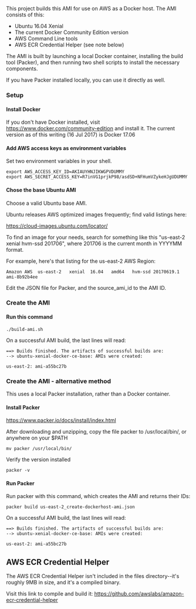 This project builds this AMI for use on AWS as a Docker host.  The AMI consists of this:

- Ubuntu 16.04 Xenial
- The current Docker Community Edition version
- AWS Command Line tools
- AWS ECR Credential Helper (see note below)

The AMI is built by launching a local Docker container, installing the build tool (Packer), and then running two shell scripts 
to install the necessary components.

If you have Packer installed locally, you can use it directly as well.

### Setup

#### Install Docker

If you don't have Docker installed, visit https://www.docker.com/community-edition and install it.
The current version as of this writing (16 Jul 2017) is Docker 17.06


#### Add AWS access keys as environment variables

Set two environment variables in your shell.  

    export AWS_ACCESS_KEY_ID=AKIAUYHNJIKWGPVDUMMY
    export AWS_SECRET_ACCESS_KEY=R7inVG1prjkP98/asdSD+NFHumVZykeHJgUDUMMY
    
#### Chose the base Ubuntu AMI

Choose a valid Ubuntu base AMI.  

Ubuntu releases AWS optimized images frequently; find valid listings here:

https://cloud-images.ubuntu.com/locator/

To find an image for your needs, search for something like this "us-east-2 xenial hvm-ssd 201706", where 201706 is the current month in YYYYMM format.

For example, here's that listing for the us-east-2 AWS Region:

    Amazon AWS	us-east-2	xenial	16.04	amd64	hvm-ssd	20170619.1	ami-8b92b4ee
    
Edit the JSON file for Packer, and the source_ami_id to the AMI ID.


### Create the AMI

#### Run this command

    ./build-ami.sh
    
On a successful AMI build, the last lines will read:

    ==> Builds finished. The artifacts of successful builds are:
    --> ubuntu-xenial-docker-ce-base: AMIs were created:

    us-east-2: ami-a55bc27b


### Create the AMI - alternative method

This uses a local Packer installation, rather than a Docker container.

#### Install Packer

https://www.packer.io/docs/install/index.html

After downloading and unzipping, copy the file packer to /usr/local/bin/, or anywhere on your $PATH

    mv packer /usr/local/bin/

Verify the version installed

    packer -v

#### Run Packer

Run packer with this command, which creates the AMI and returns their IDs:

    packer build us-east-2_create-dockerhost-ami.json

On a successful AMI build, the last lines will read:

    ==> Builds finished. The artifacts of successful builds are:
    --> ubuntu-xenial-docker-ce-base: AMIs were created:

    us-east-2: ami-a55bc27b

## AWS ECR Credential Helper

The AWS ECR Credential Helper isn't included in the files directory--it's roughly 9MB in size, and it's a compiled binary.

Visit this link to compile and build it: https://github.com/awslabs/amazon-ecr-credential-helper

